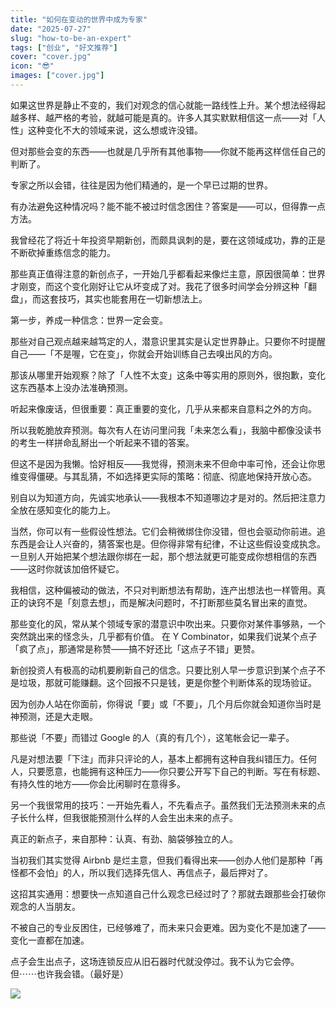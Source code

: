 ```yaml
---
title: "如何在变动的世界中成为专家"
date: "2025-07-27"
slug: "how-to-be-an-expert"
tags: ["创业", "好文推荐"]
cover: "cover.jpg"
icon: "😎"
images: ["cover.jpg"]
---
```

如果这世界是静止不变的，我们对观念的信心就能一路线性上升。某个想法经得起越多样、越严格的考验，就越可能是真的。许多人其实默默相信这一点——对「人性」这种变化不大的领域来说，这么想或许没错。



但对那些会变的东西——也就是几乎所有其他事物——你就不能再这样信任自己的判断了。



专家之所以会错，往往是因为他们精通的，是一个早已过期的世界。



有办法避免这种情况吗？能不能不被过时信念困住？答案是——可以，但得靠一点方法。



我曾经花了将近十年投资早期新创，而颇具讽刺的是，要在这领域成功，靠的正是不断砍掉重练信念的能力。



那些真正值得注意的新创点子，一开始几乎都看起来像烂主意，原因很简单：世界才刚变，而这个变化刚好让它从坏变成了对。我花了很多时间学会分辨这种「翻盘」，而这套技巧，其实也能套用在一切新想法上。



第一步，养成一种信念：世界一定会变。



那些对自己观点越来越笃定的人，潜意识里其实是认定世界静止。只要你不时提醒自己——「不是喔，它在变」，你就会开始训练自己去嗅出风的方向。



那该从哪里开始观察？除了「人性不太变」这条中等实用的原则外，很抱歉，变化这东西基本上没办法准确预测。



听起来像废话，但很重要：真正重要的变化，几乎从来都来自意料之外的方向。



所以我乾脆放弃预测。每次有人在访问里问我「未来怎么看」，我脑中都像没读书的考生一样拼命乱掰出一个听起来不错的答案。



但这不是因为我懒。恰好相反——我觉得，预测未来不但命中率可怜，还会让你思维变得僵硬。与其乱猜，不如选择更实际的策略：彻底、彻底地保持开放心态。



别自以为知道方向，先诚实地承认——我根本不知道哪边才是对的。然后把注意力全放在感知变化的能力上。



当然，你可以有一些假设性想法。它们会稍微绑住你没错，但也会驱动你前进。追东西是会让人兴奋的，猜答案也是。但你得非常有纪律，不让这些假设变成执念。
一旦别人开始把某个想法跟你绑在一起，那个想法就更可能变成你想相信的东西——这时你就该加倍怀疑它。



我相信，这种偏被动的做法，不只对判断想法有帮助，连产出想法也一样管用。真正的诀窍不是「刻意去想」，而是解决问题时，不打断那些莫名冒出来的直觉。



那些变化的风，常从某个领域专家的潜意识中吹出来。只要你对某件事够熟，一个突然跳出来的怪念头，几乎都有价值。
在 Y Combinator，如果我们说某个点子「疯了点」，那通常是称赞——搞不好还比「这点子不错」更赞。



新创投资人有极高的动机要刷新自己的信念。只要比别人早一步意识到某个点子不是垃圾，那就可能赚翻。这个回报不只是钱，更是你整个判断体系的现场验证。



因为创办人站在你面前，你得说「要」或「不要」，几个月后你就会知道你当时是神预测，还是大走眼。



那些说「不要」而错过 Google 的人（真的有几个），这笔帐会记一辈子。



凡是对想法要「下注」而非只评论的人，基本上都拥有这种自我纠错压力。任何人，只要愿意，也能拥有这种压力——你只要公开写下自己的判断。写在有标题、有持久性的地方——你会比闲聊时在意得多。



另一个我很常用的技巧：一开始先看人，不先看点子。虽然我们无法预测未来的点子长什么样，但我很能预测什么样的人会生出未来的点子。



真正的新点子，来自那种：认真、有劲、脑袋够独立的人。



当初我们其实觉得 Airbnb 是烂主意，但我们看得出来——创办人他们是那种「再怪都不会怕」的人，所以我们选择先信人、再信点子，最后押对了。



这招其实通用：想要快一点知道自己什么观念已经过时了？那就去跟那些会打破你观念的人当朋友。



不被自己的专业反困住，已经够难了，而未来只会更难。因为变化不是加速了——变化一直都在加速。



点子会生出点子，这场连锁反应从旧石器时代就没停过。我不认为它会停。
但⋯⋯也许我会错。（最好是）




![](https://prod-files-secure.s3.us-west-2.amazonaws.com/112d0858-5090-4d34-a606-b75eb8d65fd2/46476355-9cf3-4e99-9b7a-3531bc426380/1000202064.png?X-Amz-Algorithm=AWS4-HMAC-SHA256&X-Amz-Content-Sha256=UNSIGNED-PAYLOAD&X-Amz-Credential=ASIAZI2LB466XGC7JHCE%2F20250825%2Fus-west-2%2Fs3%2Faws4_request&X-Amz-Date=20250825T074518Z&X-Amz-Expires=3600&X-Amz-Security-Token=IQoJb3JpZ2luX2VjEP%2F%2F%2F%2F%2F%2F%2F%2F%2F%2F%2FwEaCXVzLXdlc3QtMiJHMEUCIDinvyAkBp9iptmlnUATByHlyGIEIh0RcLn1P0CG6C8IAiEA4oeF0fgC9ZwV1nRh%2BkCQf9lGll086RfHCvZ%2BN5nCmMkq%2FwMIWBAAGgw2Mzc0MjMxODM4MDUiDJxBSMl7yMx%2FmPgMAyrcA4e8SyhAQAGC8xsVTtU8iw73M41232FnQmm8Nmslxii%2BjJKxP5ELR4mNvnCYddMdSKO7be4c3alJBYZGLfJQVOwpAc0xe6%2B7jRGHm6XUxcmQoprbUhnpY3MP9yJrB4ZEvGs7TpcexEPMBZ0AbAe6xjNt6iaRdCDHoXjlT6U%2FAaoKL531ZGswIkY43fEQ4gtu%2BE0uz7e4LpmjnDXyS2zTJ4cqtCGGwYTugiptHxZOsMcLQ5VNOFnM2ReAe0LT6ZqOGOYGc4CmP8USQmkoLZussLwA4g%2FGjLYUFv%2BSUJspaawDH1jatJRHHtkUcCwBhHOQlGBI%2BnMDao9qkaRdFJQ46VFppN%2F014KeFFnPdQUxtXZyDFOZC4kzShdr8E8XzyEP%2BlDy2jT3OOOHQ4gHfz%2BUReysm7kv3xZVnJdkUzv1dZzbuLW8XpfnsXmqoLgc7y7%2FlKw444QZlFRnbvk1gcgyXrMjwA2TXhKJptJ5ha6zjgWd46%2FPEr%2B0%2BD2v8Yae19hIazXKEv90UO4itZO8eAFuomvOGVPSNGKjIS%2FXoAOgT43Are%2FE1G7zYz%2F9IapVQp2ddNPiSDcbM%2FdkGIcFroO%2FzsPbWjayM082XPkpEqDR3kFod0mVc8Aadpv6XhI6MOybsMUGOqUBiGSeyQ%2FgLJeyxqwMTIqaleHm7Jd1I3686LKlhmD%2BmmDm42GhNolOuNwHCKDkZE2JwixdmUHQ11LdXLe0XP6KhjUFlof472bCMNsDzVMv4%2By3XGK6fJd%2Fs7OvQKwee9i58lc7H05SF5khvAE36qpi4HSypFFUJD8hPQsuQvzh%2B2rx2%2FjLnYWG0zp1iHF4V70EM6FJIIJJkYMaBvpQSNijTl21o8S7&X-Amz-Signature=ff2e238dbd1dd4200a2d0cd4c851288b792654aa08f48849e114c09abcf613ae&X-Amz-SignedHeaders=host&x-amz-checksum-mode=ENABLED&x-id=GetObject)

